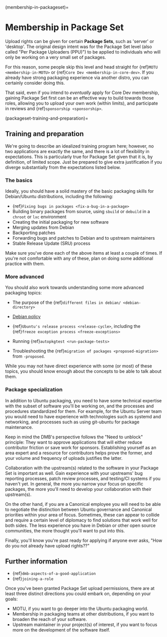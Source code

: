 (membership-in-packageset)=
# Membership in Package Set

Upload rights can be given for certain **Package Sets**, such as 'server' or 'desktop'.
The original design intent was for the Package Set level (also called "Per Package Uploaders (PPU)") to be applied to individuals who will only be working on a very small set of packages.

For this reason, some people skip this level and head straight for {ref}`MOTU <membership-in-MOTU>` or {ref}`Core Dev <membership-in-core-dev>`.
If you already have strong packaging experience via another distro, you can certainly consider doing this.

That said, even if you intend to *eventually* apply for Core Dev membership, gaining Package Set first can be an effective way to build towards those roles, allowing you to upload your own work (within limits), and participate in reviews and {ref}`sponsorship <sponsorship>`.


(packageset-training-and-preparation)=
## Training and preparation

We're going to describe an idealized training program here; however, no two applications are exactly the same, and there is a lot of flexibility in expectations.
This is particularly true for Package Set given that it is, by definition, of limited scope.
Just be prepared to give extra justification if you diverge substantially from the expectations listed below.


### The basics

Ideally, you should have a solid mastery of the basic packaging skills for Debian/Ubuntu distributions, including the following:

* {ref}`Fixing bugs in packages <fix-a-bug-in-a-package>`
* Building binary packages from source, using `sbuild` or `debuild` in a
  `chroot` or `lxc` environment
* Creating the initial packaging for new software
* Merging updates from Debian
* Backporting patches
* Forwarding bugs and patches to Debian and to upstream maintainers
* Stable Release Update (SRU) process

Make sure you've done each of the above items at least a couple of times.
If you're not comfortable with any of these, plan on doing some additional practice with them.


### More advanced

You should also work towards understanding some more advanced packaging topics:

* The purpose of the {ref}`different files in debian/ <debian-directory>`

* [Debian policy](http://www.debian.org/doc/debian-policy/)

* {ref}`Ubuntu's release process <release-cycle>`, including the {ref}`freeze exception process <freeze-exceptions>`

* Running {ref}`autopkgtest <run-package-tests>`

* Troubleshooting the {ref}`migration of packages <proposed-migration>` from `-proposed`.

While you may not have direct experience with some (or most) of these topics,
you should know enough about the concepts to be able to talk about them.


### Package specialization

In addition to Ubuntu packaging, you need to have some technical expertise with the subset of software you'll be working on, and the processes and procedures standardized for them.
For example, for the Ubuntu Server team you would need to have experience with technologies such as systemd and networking, and processes such as using git-ubuntu for package maintenance.

Keep in mind the DMB's perspective follows the "Need to unblock" principle:
They want to approve applications that will either reduce contributor friction or save work for sponsors.
Establishing yourself as an area expert and a resource for contributors helps prove the former, and your volume and frequency of uploads justifies the latter.

Collaboration with the upstream(s) related to the software in your Package Set is important as well.
Gain experience with your upstreams' bug reporting processes, patch review processes, and testing/CI systems if you haven't yet.
In general, the more you narrow your focus on specific packages, the more you'll need to develop your collaboration with their upstream(s).

On the other hand, if you are a Canonical employee you will need to be able to negotiate the distinction between Ubuntu governance and Canonical priorities within your area of focus.
Sometimes, these can appear to collide and require a certain level of diplomacy to find solutions that work well for both sides.
The less experience you have in Debian or other open source communities, the more thought you'll want to put into this.

Finally, you'll know you're past ready for applying if anyone ever asks, "How do you not already have upload rights??"


## Further information

* {ref}`dmb-aspects-of-a-good-application`
* {ref}`joining-a-role`

Once you've been granted Package Set upload permissions, there are at least three distinct directions you could embark on, depending on your goals:

* MOTU, if you want to go deeper into the Ubuntu packaging world.
* Membership in packaging teams at other distributions, if you want to broaden the reach of your software.
* Upstream maintainer in your project(s) of interest, if you want to focus more on the development of the software itself.

